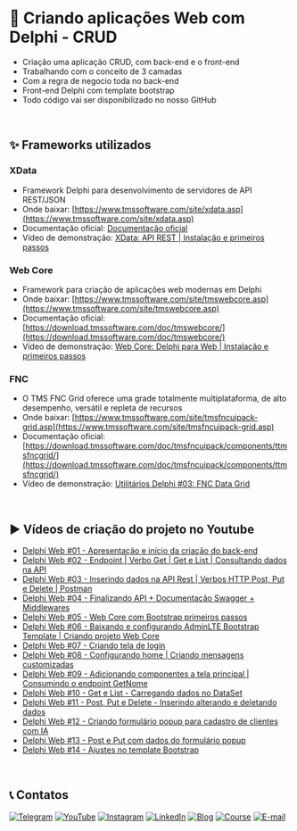 # 🚀 Criando aplicações Web com Delphi - CRUD
- Criação uma aplicação CRUD, com back-end e o front-end
- Trabalhando com o conceito de 3 camadas 
- Com a regra de negocio toda no back-end 
- Front-end Delphi  com template bootstrap
- Todo código vai ser disponibilizado no nosso GitHub

<br/>

## ✨ Frameworks utilizados
### XData
- Framework Delphi para desenvolvimento de servidores de API REST/JSON
- Onde baixar: [https://www.tmssoftware.com/site/xdata.asp](https://www.tmssoftware.com/site/xdata.asp)
- Documentação oficial: [Documentação oficial](https://doc.tmssoftware.com/biz/xdata/guide/index.html)
- Vídeo de demonstração: [XData: API REST | Instalação e primeiros passos](https://www.youtube.com/watch?v=cwb6_SKbB6A&list=PLLHSz4dOnnN2Xlf7OX47cF20gbmz9-9z0&index=2)

### Web Core
- Framework para criação de aplicações web modernas em Delphi
- Onde baixar: [https://www.tmssoftware.com/site/tmswebcore.asp](https://www.tmssoftware.com/site/tmswebcore.asp)
- Documentação oficial: [https://download.tmssoftware.com/doc/tmswebcore/](https://download.tmssoftware.com/doc/tmswebcore/)
- Vídeo de demonstração: [Web Core: Delphi para Web | Instalação e primeiros passos](https://www.youtube.com/watch?v=n51xdFBRzX0&list=PLLHSz4dOnnN2Xlf7OX47cF20gbmz9-9z0&index=6)

### FNC
- O TMS FNC Grid oferece uma grade totalmente multiplataforma, de alto desempenho, versátil e repleta de recursos
- Onde baixar: [https://www.tmssoftware.com/site/tmsfncuipack-grid.asp](https://www.tmssoftware.com/site/tmsfncuipack-grid.asp)
- Documentação oficial: [https://download.tmssoftware.com/doc/tmsfncuipack/components/ttmsfncgrid/](https://download.tmssoftware.com/doc/tmsfncuipack/components/ttmsfncgrid/)
- Vídeo de demonstração: [Utilitários Delphi #03: FNC Data Grid](https://www.youtube.com/watch?v=gB2Fz69LlDs&list=PLLHSz4dOnnN2Xlf7OX47cF20gbmz9-9z0&index=3)
 
<br/>

## ▶️ Vídeos de criação do projeto no Youtube
- [Delphi Web #01 - Apresentação e início da criação do back-end](https://www.youtube.com/watch?v=qrFUxkFV0vQ&list=PLLHSz4dOnnN39OimL44gj6CthKx54MNlY&index=1)
- [Delphi Web #02 - Endpoint | Verbo Get | Get e List | Consultando dados na API](https://www.youtube.com/watch?v=j5RoRTDNx3o&list=PLLHSz4dOnnN39OimL44gj6CthKx54MNlY&index=2)
- [Delphi Web #03 - Inserindo dados na API Rest | Verbos HTTP Post, Put e Delete | Postman](https://www.youtube.com/watch?v=dt23lMZmLpw&list=PLLHSz4dOnnN39OimL44gj6CthKx54MNlY&index=3)
- [Delphi Web #04 - Finalizando API + Documentação Swagger + Middlewares](https://www.youtube.com/watch?v=wx0PkzMm2Zw&list=PLLHSz4dOnnN39OimL44gj6CthKx54MNlY&index=4)
- [Delphi Web #05 - Web Core com Bootstrap primeiros passos](https://www.youtube.com/watch?v=UnICLdUoJP4&list=PLLHSz4dOnnN39OimL44gj6CthKx54MNlY&index=5)
- [Delphi Web #06 - Baixando e configurando AdminLTE Bootstrap Template | Criando projeto Web Core](https://www.youtube.com/watch?v=YAjcr_XkFkQ&list=PLLHSz4dOnnN39OimL44gj6CthKx54MNlY&index=6)
- [Delphi Web #07 - Criando tela de login](https://www.youtube.com/watch?v=594ffUxi4Cc&list=PLLHSz4dOnnN39OimL44gj6CthKx54MNlY&index=7)
- [Delphi Web #08 - Configurando home | Criando mensagens customizadas](https://www.youtube.com/watch?v=Fk3Ep3BudS4&list=PLLHSz4dOnnN39OimL44gj6CthKx54MNlY&index=8)
- [Delphi Web #09 - Adicionando componentes a tela principal | Consumindo o endpoint GetNome](https://www.youtube.com/watch?v=VaDklAuqtaU&list=PLLHSz4dOnnN39OimL44gj6CthKx54MNlY&index=9)
- [Delphi Web #10 - Get e List - Carregando dados no DataSet](https://www.youtube.com/watch?v=gzAnr3pdqdI&list=PLLHSz4dOnnN39OimL44gj6CthKx54MNlY&index=10)
- [Delphi Web #11 - Post, Put e Delete - Inserindo alterando e deletando dados](https://www.youtube.com/watch?v=JZHxRuId1vc&list=PLLHSz4dOnnN39OimL44gj6CthKx54MNlY&index=11)
- [Delphi Web #12 - Criando formulário popup para cadastro de clientes com IA](https://www.youtube.com/watch?v=jwoQ6HuCf64&list=PLLHSz4dOnnN39OimL44gj6CthKx54MNlY&index=12)
- [Delphi Web #13 -  Post e Put com dados do formulário popup](https://www.youtube.com/watch?v=CpeKncJJ1wo&list=PLLHSz4dOnnN39OimL44gj6CthKx54MNlY&index=13)
- [Delphi Web #14 - Ajustes no template Bootstrap](https://www.youtube.com/watch?v=xoStVXAkKGc&list=PLLHSz4dOnnN39OimL44gj6CthKx54MNlY&index=14)

<br/>

## 📞 Contatos

[![Telegram](https://img.shields.io/badge/Telegram-Join-blue?logo=telegram)](https://t.me/Code4Delphi)
[![YouTube](https://img.shields.io/badge/YouTube-Join-red?logo=youtube&logoColor=red)](https://www.youtube.com/@code4delphi)
[![Instagram](https://img.shields.io/badge/Intagram-Follow-red?logo=instagram&logoColor=pink)](https://www.instagram.com/code4delphi/)
[![LinkedIn](https://img.shields.io/badge/LinkedIn-Connect-blue)](https://www.linkedin.com/in/cesar-cardoso-dev)
[![Blog](https://img.shields.io/badge/Blog-Code4Delphi-F00?logo=delphi)](https://code4delphi.com.br/blog/)
[![Course](https://img.shields.io/badge/Course-Delphi-F00?logo=delphi)](https://go.hotmart.com/U81331747Y?dp=1)
[![E-mail](https://img.shields.io/badge/E--mail-Send-yellowgreen?logo=maildotru&logoColor=yellowgreen)](mailto:contato@code4delphi.com.br)
